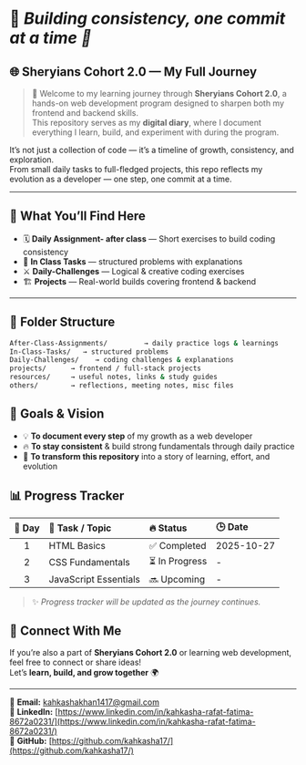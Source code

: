 # 🧱 *Building consistency, one commit at a time 💪*

## 🌐 **Sheryians Cohort 2.0 — My Full Journey**

> 🚀 Welcome to my learning journey through **Sheryians Cohort 2.0**, a hands-on web development program designed to sharpen both my frontend and backend skills.  
> This repository serves as my **digital diary**, where I document everything I learn, build, and experiment with during the program.

It’s not just a collection of code — it’s a timeline of growth, consistency, and exploration.  
From small daily tasks to full-fledged projects, this repo reflects my evolution as a developer — one step, one commit at a time.

---

## 🧠 **What You’ll Find Here**

- 🗓️ **Daily Assignment- after class** — Short exercises to build coding consistency  
- 🧩 **In Class Tasks** — structured problems with explanations  
- ⚔️ **Daily-Challenges** — Logical & creative coding exercises  
- 🏗️ **Projects** — Real-world builds covering frontend & backend  

---

## 📁 **Folder Structure**

```bash
After-Class-Assignments/         → daily practice logs & learnings  
In-Class-Tasks/   → structured problems 
Daily-Challenges/    → coding challenges & explanations  
projects/      → frontend / full-stack projects  
resources/     → useful notes, links & study guides  
others/        → reflections, meeting notes, misc files  
```
## 🎯 **Goals & Vision**

- 💡 **To document every step** of my growth as a web developer  
- 🔥 **To stay consistent** & build strong fundamentals through daily practice  
- 🌱 **To transform this repository** into a story of learning, effort, and evolution  

## 📊 **Progress Tracker**

| 📅 **Day** | 🧠 **Task / Topic** | 🔥 **Status** | 🕒 **Date** |
|:----------:|:-------------------|:--------------|:------------|
| 1 | HTML Basics | ✅ Completed | 2025-10-27 |
| 2 | CSS Fundamentals | ⏳ In Progress | - |
| 3 | JavaScript Essentials | 🔜 Upcoming | - |

> ✨ *Progress tracker will be updated as the journey continues.*

## 💬 **Connect With Me**

If you’re also a part of **Sheryians Cohort 2.0** or learning web development, feel free to connect or share ideas!  
Let’s **learn, build, and grow together** 🌍  

---

📧 **Email:** [kahkashakhan1417@gmail.com](mailto:kahkashakhan1417@gmail.com)  
💼 **LinkedIn:** [https://www.linkedin.com/in/kahkasha-rafat-fatima-8672a0231/](https://www.linkedin.com/in/kahkasha-rafat-fatima-8672a0231/)  
🐙 **GitHub:** [https://github.com/kahkasha17/](https://github.com/kahkasha17/)  
